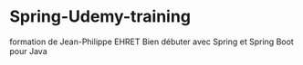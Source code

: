 # Spring-Udemy-training

formation de Jean-Philippe EHRET Bien débuter avec Spring et Spring Boot pour Java
